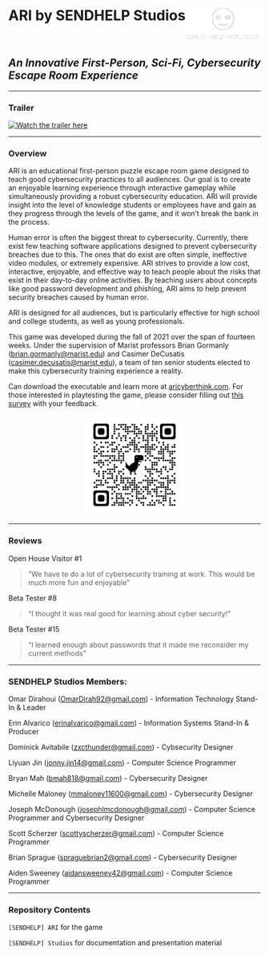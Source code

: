 # ARI by SENDHELP Studios <img src="./[SENDHELP] Studios/[SENDHELP] Logos/shs_transparent.png" alt="SHS" align="right" width="150"/>

<br>

## _An Innovative First-Person, Sci-Fi, Cybersecurity Escape Room Experience_

---
### Trailer
[![Watch the trailer here](https://i.imgur.com/aIieKXf.png)](https://youtu.be/d_8eWLMA32Y)

---
### Overview
ARI is an educational first-person puzzle escape room game designed to teach good cybersecurity practices to all audiences. Our goal is to create an enjoyable learning experience through interactive gameplay while simultaneously providing a robust cybersecurity education. ARI will provide insight into the level of knowledge students or employees have and gain as they progress through the levels of the game, and it won’t break the bank in the process. 

Human error is often the biggest threat to cybersecurity. Currently, there exist few teaching software applications designed to prevent cybersecurity breaches due to this. The ones that do exist are often simple, ineffective video modules, or extremely expensive. ARI strives to provide a low cost, interactive, enjoyable, and effective way to teach people about the risks that exist in their day-to-day online activities. By teaching users about concepts like good password development and phishing, ARI aims to help prevent security breaches caused by human error. 

ARI is designed for all audiences, but is particularly effective for high school and college students, as well as young professionals. 

This game was developed during the fall of 2021 over the span of fourteen weeks. Under the supervision of Marist professors Brian Gormanly (brian.gormanly@marist.edu) and Casimer DeCusatis (casimer.decusatis@marist.edu), a team of ten senior students elected to make this cybersecurity training experience a reality.  

Can download the executable and learn more at [aricyberthink.com](http://aricyberthink.com/). For those interested in playtesting the game, please consider filling out [this survey](https://forms.gle/uFqK139JihfDxVa16) with your feedback.

<p align="center">
    <img src="./[SENDHELP] Studios/aricyberthink.png" alt="WebsiteQR" width="200"/>
</p>

---
### Reviews

Open House Visitor #1 
>“We have to do a lot of cybersecurity training at work. This would be much more fun and enjoyable”

Beta Tester #8
>“I thought it was real good for learning about cyber security!”

Beta Tester #15
>“I learned enough about passwords that it made me reconsider my current methods”    

---
### SENDHELP Studios Members:
Omar Dirahoui (OmarDirah92@gmail.com) - Information Technology Stand-In & Leader 

Erin Alvarico (erinalvarico@gmail.com) - Information Systems Stand-In & Producer

Dominick Avitabile (zxcthunder@gmail.com) - Cybsecurity Designer

Liyuan Jin (jonny.jin14@gmail.com) - Computer Science Programmer

Bryan Mah (bmah818@gmail.com) - Cybersecurity Designer

Michelle Maloney (mmaloney11600@gmail.com) - Cybersecurity Designer

Joseph McDonough (josephlmcdonough@gmail.com) - Computer Science Programmer and Cybersecurity Designer

Scott Scherzer (scottyscherzer@gmail.com) - Computer Science Programmer

Brian Sprague (spraguebrian2@gmail.com) - Cybersecurity Designer

Aiden Sweeney (aidansweeney42@gmail.com) - Computer Science Programmer

--- 
### Repository Contents

`[SENDHELP] ARI` for the game

`[SENDHELP] Studios` for documentation and presentation material 
